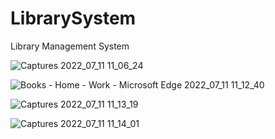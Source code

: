 # LibrarySystem
Library Management System

![Captures 2022_07_11 11_06_24](https://user-images.githubusercontent.com/84180477/178230036-badc39c8-4a19-4e43-9faf-bae370d7a4ba.png)

![Books - Home - Work - Microsoft​ Edge 2022_07_11 11_12_40](https://user-images.githubusercontent.com/84180477/178230458-4d2d0745-687c-4fcc-afa3-1d90ff2f9dc7.png)

![Captures 2022_07_11 11_13_19](https://user-images.githubusercontent.com/84180477/178230573-b64bd543-912d-4cd5-94e8-bbcc9bca0bc1.png)

![Captures 2022_07_11 11_14_01](https://user-images.githubusercontent.com/84180477/178230733-b3a8327a-d416-4a71-84e0-488c37d196c6.png)

